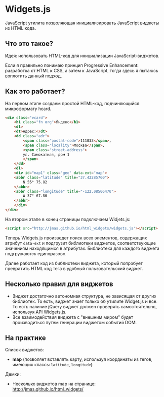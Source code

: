 # Widgets.js

JavaScript утилита позволяющая инициализировать JavaScript виджеты из HTML кода.

## Что это такое?

Идея: использовать HTML-код для инициализации JavaScript-виджетов.

Если я правильно понимаю принцип Progressive Enhancement: разработка от HTML к CSS, а затем к JavaScript, тогда здесь я пытаюсь воплотить данный подход.

## Как это работает?

На первом этапе создаем простой HTML-код, подчиняющийся микроформату hcard.

```html
<div class="vcard">
    <h1 class="fn org">Яндекс</h1>
    <dl>
	<dt>Адрес:</dt>
	<dd class="adr">
	    <span class="postal-code">111033</span>,
	    <span class="locality">Москва</span>,
	    <span class="street-address">
		ул. Самокатная, дом 1
	    </span>
	</dd>
    <dl>
    <div id="map1" class="geo" data-ext="map">
	<abbr class="latitude" title="37.42285760">
	    N 55° 75.82
	</abbr>
	<abbr class="longitude" title="-122.08506470">
	    W 37° 67.86
	</abbr>
    </div>
</div>
```

На втором этапе в конец страницы подключаем Widjets.js:

```html
<script src="http://jmas.github.io/html_widgets/widgets.js"></script>
```

Теперь Widgets.js произведет поиск всех элементов, содержащих атрибут ``data-ext`` и подгрузит библиотеки виджетов, соответствующие значениям находящимся в атрибутах. Библиотека для каждого виджета подгружаются единоразово.

Далее работает код из библиотеки виджета, который попробует превратить HTML код тега в удобный пользовательский виджет.

## Несколько правил для виджетов

* Виджет достаточно автономная структура, не зависящая от других библиотек. То есть, виджет знает только об утилите Widget.js и все. То есть наличие jQuery виджет должен проверять самостоятельно, используя API Widgets.js.
* Все взаимодействия виджета с "внешним миром" будет производиться путем генерации виджетом событий DOM.

## На практике

Список виджетов:

* **map** (позволяет вставлять карту, используя координаты из тегов, имеющих классы ``latitude``, ``longitude``)

Демки:

* Несколько виджетов map на странице: http://jmas.github.io/html_widgets/
